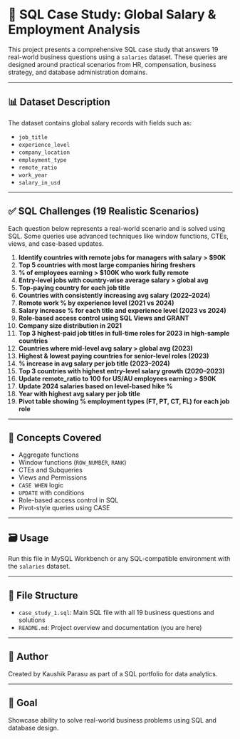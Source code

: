 # 💼 SQL Case Study: Global Salary & Employment Analysis

This project presents a comprehensive SQL case study that answers 19 real-world business questions using a `salaries` dataset. These queries are designed around practical scenarios from HR, compensation, business strategy, and database administration domains.

---

## 📊 Dataset Description

The dataset contains global salary records with fields such as:
- `job_title`
- `experience_level`
- `company_location`
- `employment_type`
- `remote_ratio`
- `work_year`
- `salary_in_usd`

---

## ✅ SQL Challenges (19 Realistic Scenarios)

Each question below represents a real-world scenario and is solved using SQL. Some queries use advanced techniques like window functions, CTEs, views, and case-based updates.

1. **Identify countries with remote jobs for managers with salary > $90K**
2. **Top 5 countries with most large companies hiring freshers**
3. **% of employees earning > $100K who work fully remote**
4. **Entry-level jobs with country-wise average salary > global avg**
5. **Top-paying country for each job title**
6. **Countries with consistently increasing avg salary (2022–2024)**
7. **Remote work % by experience level (2021 vs 2024)**
8. **Salary increase % for each title and experience level (2023 vs 2024)**
9. **Role-based access control using SQL Views and GRANT**
10. **Company size distribution in 2021**
11. **Top 3 highest-paid job titles in full-time roles for 2023 in high-sample countries**
12. **Countries where mid-level avg salary > global avg (2023)**
13. **Highest & lowest paying countries for senior-level roles (2023)**
14. **% increase in avg salary per job title (2023–2024)**
15. **Top 3 countries with highest entry-level salary growth (2020–2023)**
16. **Update remote_ratio to 100 for US/AU employees earning > $90K**
17. **Update 2024 salaries based on level-based hike %**
18. **Year with highest avg salary per job title**
19. **Pivot table showing % employment types (FT, PT, CT, FL) for each job role**

---

## 🧠 Concepts Covered

- Aggregate functions
- Window functions (`ROW_NUMBER`, `RANK`)
- CTEs and Subqueries
- Views and Permissions
- `CASE WHEN` logic
- `UPDATE` with conditions
- Role-based access control in SQL
- Pivot-style queries using CASE

---

## 🗃️ Usage

Run this file in MySQL Workbench or any SQL-compatible environment with the `salaries` dataset.

---

## 📁 File Structure

- `case_study_1.sql`: Main SQL file with all 19 business questions and solutions
- `README.md`: Project overview and documentation (you are here)

---

## 📌 Author

Created by Kaushik Parasu as part of a SQL portfolio for data analytics.

---

## 🏁 Goal

Showcase ability to solve real-world business problems using SQL and database design.